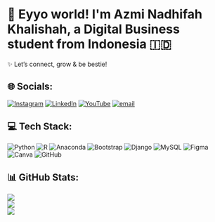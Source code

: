 # 👋 Eyyo world! I'm **Azmi Nadhifah Khalishah**, a Digital Business student from Indonesia 🇮🇩 

✨ Let’s connect, grow & be bestie!  <br>


## 🌐 Socials:
[![Instagram](https://img.shields.io/badge/Instagram-%23E4405F.svg?logo=Instagram&logoColor=white)](https://instagram.com/azmiiw._) [![LinkedIn](https://img.shields.io/badge/LinkedIn-%230077B5.svg?logo=linkedin&logoColor=white)](https://linkedin.com/in/azmi-nadhifah-khalishah) [![YouTube](https://img.shields.io/badge/YouTube-%23FF0000.svg?logo=YouTube&logoColor=white)](https://youtube.com/@ankhalishah01) [![email](https://img.shields.io/badge/Email-D14836?logo=gmail&logoColor=white)](mailto:ankhalishah01@gmail,com) 

## 💻 Tech Stack:
![Python](https://img.shields.io/badge/python-3670A0?style=for-the-badge&logo=python&logoColor=ffdd54) ![R](https://img.shields.io/badge/r-%23276DC3.svg?style=for-the-badge&logo=r&logoColor=white) ![Anaconda](https://img.shields.io/badge/Anaconda-%2344A833.svg?style=for-the-badge&logo=anaconda&logoColor=white) ![Bootstrap](https://img.shields.io/badge/bootstrap-%238511FA.svg?style=for-the-badge&logo=bootstrap&logoColor=white) ![Django](https://img.shields.io/badge/django-%23092E20.svg?style=for-the-badge&logo=django&logoColor=white) ![MySQL](https://img.shields.io/badge/mysql-4479A1.svg?style=for-the-badge&logo=mysql&logoColor=white) ![Figma](https://img.shields.io/badge/figma-%23F24E1E.svg?style=for-the-badge&logo=figma&logoColor=white) ![Canva](https://img.shields.io/badge/Canva-%2300C4CC.svg?style=for-the-badge&logo=Canva&logoColor=white) ![GitHub](https://img.shields.io/badge/github-%23121011.svg?style=for-the-badge&logo=github&logoColor=white)
## 📊 GitHub Stats:
![](https://github-readme-stats.vercel.app/api?username=ankhalishah01&theme=dark&hide_border=false&include_all_commits=false&count_private=false)<br/>
![](https://nirzak-streak-stats.vercel.app/?user=ankhalishah01&theme=dark&hide_border=false)<br/>
![](https://github-readme-stats.vercel.app/api/top-langs/?username=ankhalishah01&theme=dark&hide_border=false&include_all_commits=false&count_private=false&layout=compact)

<!-- Proudly created with GPRM ( https://gprm.itsvg.in ) -->
